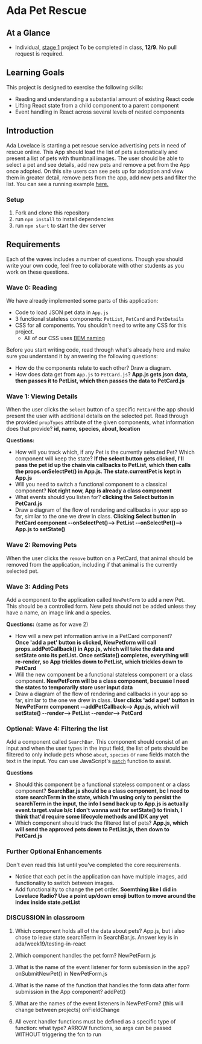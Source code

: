 # Ada Pet Rescue

## At a Glance

- Individual, [stage 1](https://github.com/Ada-Developers-Academy/pedagogy/blob/master/rule-of-three.md#stage-1) project
To be completed in class, **12/9**. No pull request is required.

## Learning Goals

This project is designed to exercise the following skills:

- Reading and understanding a substantial amount of existing React code
- Lifting React state from a child component to a parent component
- Event handling in React across several levels of nested components

## Introduction

Ada Lovelace is starting a pet rescue service advertising pets in need of rescue online.  This App should load the list of pets automatically and present a list of pets with thumbnail images.  The user should be able to select a pet and see details, add new pets and remove a pet from the App once adopted.  On this site users can see pets up for adoption and view them in greater detail, remove pets from the app, add new pets and filter the list.  You can see a running example [here.](https://cheezitman.github.io/ada-pets-react/)

### Setup

1. Fork and clone this repository
2. run `npm install` to install dependencies
3. run `npm start` to start the dev server

## Requirements

Each of the waves includes a number of questions. Though you should write your own code, feel free to collaborate with other students as you work on these questions.

### Wave 0: Reading

We have already implemented some parts of this application:

- Code to load JSON pet data in `App.js`
- 3 functional stateless components: `PetList`, `PetCard` and `PetDetails`
- CSS for all components. You shouldn't need to write any CSS for this project.
  - All of our CSS uses [BEM naming](http://getbem.com/naming/)

Before you start writing code, read through what's already here and make sure you understand it by answering the following questions:

- How do the components relate to each other? Draw a diagram.
- How does data get from `App.js` to `PetCard.js`?
**App.js gets json data, then passes it to PetList, which then passes the data to PetCard.js**

### Wave 1: Viewing Details

When the user clicks the `select` button of a specific `PetCard` the app should present the user with additional details on the selected pet.  Read through the provided `propTypes` attribute of the given components, what information does that provide?  **id, name, species, about, location**

**Questions:**
- How will you track which, if any Pet is the currently selected Pet?  Which component will keep the state? **If the select button gets clicked, I'll pass the pet id up the chain via callbacks to PetList, which then calls the props.onSelectPet() in App.js.  The state.currentPet is kept in App.js**
- Will you need to switch a functional component to a classical component? **Not right now, App is already a class component**
- What events should you listen for? **clicking the Select button in PetCard.js**
- Draw a diagram of the flow of rendering and callbacks in your app so far, similar to the one we drew in class.
**Clicking Select button in PetCard component --onSelectPet()--> PetList --onSelectPet()--> App.js to setState()**

### Wave 2: Removing Pets

When the user clicks the `remove` button on a PetCard, that animal should be removed from the application, including if that animal is the currently selected pet.  

### Wave 3: Adding Pets

Add a component to the application called `NewPetForm` to add a new Pet.  This should be a controlled form.  New pets should not be added unless they have a name, an image link and a species.  

**Questions:** (same as for wave 2)

- How will a new pet information arrive in a PetCard component?  
**Once 'add a pet' button is clicked, NewPetform will call props.addPetCallback() in App.js, which will take the data and setState onto its petList.  Once setState() completes, everything will re-render, so App trickles down to PetList, which trickles down to PetCard**
- Will the new component be a functional stateless component or a class component. **NewPetForm will be a class component, becuase I need the states to temporarily store user input data**
- Draw a diagram of the flow of rendering and callbacks in your app so far, similar to the one we drew in class.
**User clicks 'add a pet' button in NewPetForm component --addPetCallback--> App.js, which will setState() --render--> PetList --render--> PetCard**

### Optional: Wave 4:  Filtering the list

Add a component called `SearchBar`.  This component should consist of an input and when the user types in the input field, the list of pets should be filtered to only include pets whose `about`, `species` or `name` fields match the text in the input.  You can use JavaScript's [`match`](https://codeburst.io/an-introduction-to-regular-expressions-regex-in-javascript-1d3559e7ac9a) function to assist.  

**Questions**

- Should this component be a functional stateless component or a class component? **SearchBar.js should be a class component, bc I need to store searchTerm in the state, which I'm using only to persist the searchTerm in the input, the info I send back up to App.js is actually event.target.value b/c I don't wanna wait for setState() to finish, I think that'd require some lifecycle methods and IDK any yet**
- Which component should track the filtered list of pets?  **App.js, which will send the approved pets down to PetList.js, then down to PetCard.js**

### Further Optional Enhancements

Don't even read this list until you've completed the core requirements.

- Notice that each pet in the application can have multiple images, add functionality to switch between images.  
- Add functionality to change the pet order.
**Soemthing like I did in Lovelace Radio? Use a point up/down emoji button to move around the index inside state.petList**  





### DISCUSSION in classroom ###
1.  Which component holds all of the data about pets?
App.js, but i also chose to leave state.searchTerm in SearchBar.js.  Answer key is in ada/week19/testing-in-react

2.  Which component handles the pet form?
NewPetForm.js

3.  What is the name of the event listener for form submission in the app?
onSubmitNewPet() in NewPetForm.js

4.  What is the name of the function that handles the form data after form submission in the App component?
addPet()

5.  What are the names of the event listeners in NewPetForm? (this will change between projects)
onFieldChange

6.  All event handler functions must be defined as a specific type of function: what type? ARROW functions, so args can be passed WITHOUT triggering the fcn to run